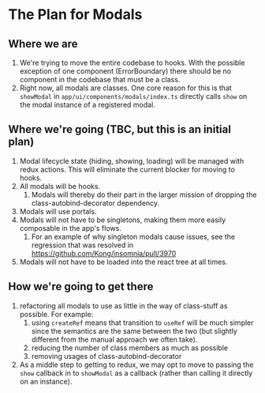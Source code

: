 # The Plan for Modals

## Where we are

1. We're trying to move the entire codebase to hooks.  With the possible exception of one component (ErrorBoundary) there should be no component in the codebase that must be a class.
1. Right now, all modals are classes.  One core reason for this is that `showModal` in `app/ui/components/modals/index.ts` directly calls `show` on the modal instance of a registered modal.

## Where we're going (TBC, but this is an initial plan)

1. Modal lifecycle state (hiding, showing, loading) will be managed with redux actions.  This will eliminate the current blocker for moving to hooks.
1. All modals will be hooks.
    1. Modals will thereby do their part in the larger mission of dropping the class-autobind-decorator dependency.
1. Modals will use portals.
1. Modals will not have to be singletons, making them more easily composable in the app's flows.
    1. For an example of why singleton modals cause issues, see the regression that was resolved in https://github.com/Kong/insomnia/pull/3970
1. Modals will not have to be loaded into the react tree at all times.

## How we're going to get there

1. refactoring all modals to use as little in the way of class-stuff as possible.  For example:
    1. using `createRef` means that transition to `useRef` will be much simpler since the semantics are the same between the two (but slightly different from the manual approach we often take).
    1. reducing the number of class members as much as possible
    1. removing usages of class-autobind-decorator
1. As a middle step to getting to redux, we may opt to move to passing the `show` callback in to `showModal` as a callback (rather than calling it directly on an instance).
